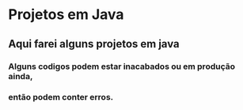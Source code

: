 # Projetos em Java

## Aqui farei alguns projetos em java 
### Alguns codigos podem estar inacabados ou em produção ainda, 
### então podem conter erros.

